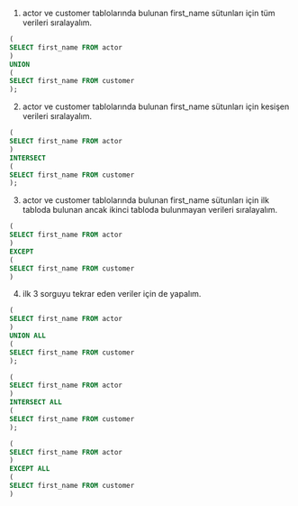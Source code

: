 1. actor ve customer tablolarında bulunan first_name sütunları için tüm verileri sıralayalım.
```sql
(
SELECT first_name FROM actor
)
UNION  
(
SELECT first_name FROM customer
);
```
2. actor ve customer tablolarında bulunan first_name sütunları için kesişen verileri sıralayalım.

```sql
(
SELECT first_name FROM actor
)
INTERSECT  
(
SELECT first_name FROM customer
);
```
3. actor ve customer tablolarında bulunan first_name sütunları için ilk tabloda bulunan ancak ikinci tabloda bulunmayan verileri sıralayalım.
```sql
(
SELECT first_name FROM actor
)
EXCEPT
(
SELECT first_name FROM customer
)
```
4. ilk 3 sorguyu tekrar eden veriler için de yapalım.
```sql
(
SELECT first_name FROM actor
)
UNION ALL 
(
SELECT first_name FROM customer
);
```
```sql
(
SELECT first_name FROM actor
)
INTERSECT ALL
(
SELECT first_name FROM customer
);
```
```sql
(
SELECT first_name FROM actor
)
EXCEPT ALL
(
SELECT first_name FROM customer
)
```
